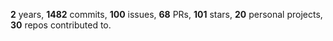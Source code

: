 **2** years, **1482** commits, **100** issues, **68** PRs, **101** stars, **20** personal projects, **30** repos contributed to.
